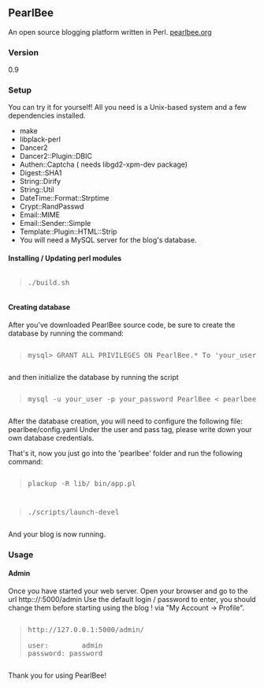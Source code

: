 <h2>PearlBee</h2>
An open source blogging platform written in Perl. <a href="http://pearlbee.org/">pearlbee.org</a>
<h3>Version</h3>
0.9
<h3>Setup</h3>
You can try it for yourself! All you need is a Unix-based system and a few dependencies installed.

<ul>
<li>make</li>
<li>libplack-perl</li>
<li>Dancer2</li>
<li>Dancer2::Plugin::DBIC</li>
<li>Authen::Captcha ( needs libgd2-xpm-dev package)</li>
<li>Digest::SHA1</li>
<li>String::Dirify</li>
<li>String::Util</li>
<li>DateTime::Format::Strptime</li>
<li>Crypt::RandPasswd</li>
<li>Email::MIME</li>
<li>Email::Sender::Simple</li>
<li>Template::Plugin::HTML::Strip</li>
<li>
You will need a MySQL server for the blog's database.</li></ul>

<h4>Installing / Updating perl modules</h4>
<pre><blockquote>./build.sh</blockquote></pre>

<h4>Creating database</h4>
After you've downloaded PearlBee source code, be sure to create the database by running the command: 

<pre><blockquote>mysql> GRANT ALL PRIVILEGES ON PearlBee.* To 'your_user'@'localhost' IDENTIFIED BY 'yourPassWord';<blockquote></pre>
and then initialize the database by running the script
<pre><blockquote>mysql -u your_user -p your_password PearlBee &lt; pearlbee/db_patches/create_tables.sql</blockquote></pre>

After the database creation, you will need to configure the following file: pearlbee/config.yaml
Under the user and pass tag, please write down your own database credentials.
<p>
That's it, now you just go into the 'pearlbee' folder and run the following command:  

<pre><blockquote>plackup -R lib/ bin/app.pl</p></blockquote></pre>
<pre><blockquote>./scripts/launch-devel</p></blockquote></pre>

And your blog is now running. 

<h3>Usage</h3>

<h4>Admin</h4>
Once you have started your web server.
Open your browser and go to the url http:://<YOUR_IP>:5000/admin
Use the default login / password to enter, you should change them before starting using the blog !
via "My Account -> Profile".

<pre><blockquote>http://127.0.0.1:5000/admin/

user:        admin
password: password
</blockquote></pre>


Thank you for using PearlBee!

